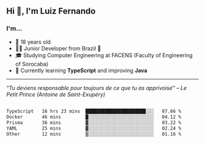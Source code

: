 <h2>Hi 👋, I'm Luiz Fernando</h2>

### I'm...
* 🤟 18 years old
* 👨‍💻 Junior Developer from Brazil 💚
* 🎓 Studying Computer Engineering at FACENS (Faculty of Engineering of Sorocaba)
* 🔭 Currently learning **TypeScript** and improving **Java**

---

_"Tu deviens responsable pour toujours de ce que tu as apprivoisé" – Le Petit Prince (Antoine de Saint-Exupéry)_

##

<!--START_SECTION:waka-->

```txt
TypeScript   16 hrs 23 mins  ██████████████████████░░░   87.66 %
Docker       46 mins         █░░░░░░░░░░░░░░░░░░░░░░░░   04.12 %
Prisma       36 mins         ▓░░░░░░░░░░░░░░░░░░░░░░░░   03.22 %
YAML         25 mins         ▓░░░░░░░░░░░░░░░░░░░░░░░░   02.24 %
Other        12 mins         ▒░░░░░░░░░░░░░░░░░░░░░░░░   01.16 %
```

<!--END_SECTION:waka-->
